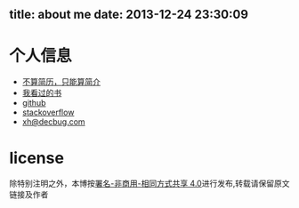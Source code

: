 title: about me
date: 2013-12-24 23:30:09
---

# 个人信息
- [不算简历，只能算简介](http://blog.decbug.com/2014/01/01/x_resume/)
- [我看过的书](http://blog.decbug.com/book/)
- [github](https://github.com/CodeJuan)
- [stackoverflow](http://stackoverflow.com/users/2763396/codejuan)
- [xh@decbug.com](mailto:xh@decbug.com)

# license
除特别注明之外，本博按[署名-非商用-相同方式共享 4.0](http://creativecommons.org/licenses/by-nc-sa/4.0/)进行发布,转载请保留原文链接及作者
